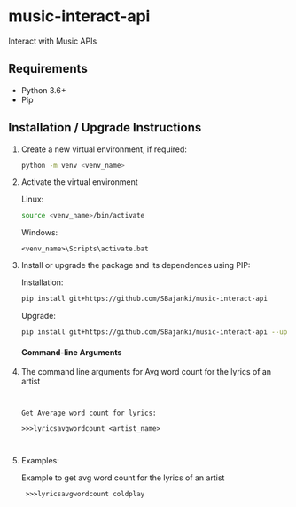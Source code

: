 # music-interact-api
Interact with Music APIs

## Requirements

* Python 3.6+
* Pip

## Installation / Upgrade Instructions



1. Create a new virtual environment, if required:

    ```bash
    python -m venv <venv_name>
    ```
    
2. Activate the virtual environment

    Linux:
    ```bash
    source <venv_name>/bin/activate
    ```
    
    Windows:
    ```dos
    <venv_name>\Scripts\activate.bat
    ```
    
3. Install or upgrade the package and its dependences using PIP:

    Installation:
    ```bash
    pip install git+https://github.com/SBajanki/music-interact-api

    ```
    
    Upgrade:
    ```bash
    pip install git+https://github.com/SBajanki/music-interact-api --upgrade
    
    ```
    #### Command-line Arguments

4. The command line arguments for Avg word count for the lyrics of an artist

    ```
    
	
	Get Average word count for lyrics:
	
	>>>lyricsavgwordcount <artist_name>
      
    

5. Examples:       

    Example to get avg word count for the lyrics of an artist 

        >>>lyricsavgwordcount coldplay
      
      
    
